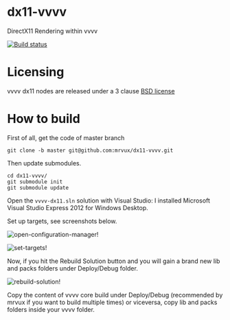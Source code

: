 dx11-vvvv
=========

DirectX11 Rendering within vvvv

[![Build status](https://ci.appveyor.com/api/projects/status/79m7u3obr15yopct?svg=true)](https://ci.appveyor.com/project/mrvux/dx11-vvvv)

# Licensing

vvvv dx11 nodes are released under a 3 clause [BSD license](https://raw.githubusercontent.com/mrvux/dx11-vvvv/master/License.md)

# How to build

First of all, get the code of master branch

    git clone -b master git@github.com:mrvux/dx11-vvvv.git

Then update submodules.

    cd dx11-vvvv/
    git submodule init
    git submodule update

Open the `vvvv-dx11.sln` solution with Visual Studio: I installed Microsoft Visual Studio Express 2012 for Windows Desktop.

Set up targets, see screenshots below.

![open-configuration-manager!](https://raw.github.com/mrvux/dx11-vvvv/master/images/OpenConfigurationManager.png)

![set-targets!](https://raw.github.com/mrvux/dx11-vvvv/master/images/SetTargets.png)

Now, if you hit the Rebuild Solution button and you will gain a brand new lib and packs folders under Deploy/Debug folder.

![rebuild-solution!](https://raw.github.com/mrvux/dx11-vvvv/master/images/RebuildSolution.png)

Copy the content of vvvv core build under Deploy/Debug (recommended by mrvux if you want to build multiple times) or viceversa, copy lib and packs folders inside your vvvv folder.


